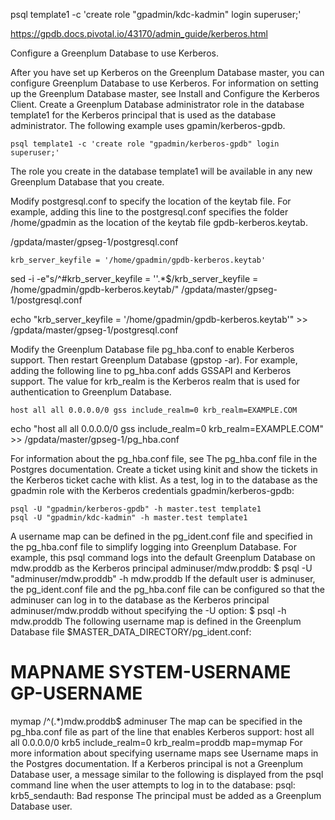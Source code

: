 psql template1 -c 'create role "gpadmin/kdc-kadmin" login superuser;'



https://gpdb.docs.pivotal.io/43170/admin_guide/kerberos.html

Configure a Greenplum Database to use Kerberos.

After you have set up Kerberos on the Greenplum Database master, you can configure Greenplum Database to use Kerberos. For information on setting up the Greenplum Database master, see Install and Configure the Kerberos Client.
Create a Greenplum Database administrator role in the database template1 for the Kerberos principal that is used as the database administrator. The following example uses gpamin/kerberos-gpdb.
```
psql template1 -c 'create role "gpadmin/kerberos-gpdb" login superuser;'
```
The role you create in the database template1 will be available in any new Greenplum Database that you create.

Modify postgresql.conf to specify the location of the keytab file. For example, adding this line to the postgresql.conf specifies the folder /home/gpadmin as the location of the keytab file gpdb-kerberos.keytab.


/gpdata/master/gpseg-1/postgresql.conf

```
krb_server_keyfile = '/home/gpadmin/gpdb-kerberos.keytab'
```

sed -i -e"s/^#krb_server_keyfile = ''.*$/krb_server_keyfile = /home/gpadmin/gpdb-kerberos.keytab/" /gpdata/master/gpseg-1/postgresql.conf


echo "krb_server_keyfile = '/home/gpadmin/gpdb-kerberos.keytab'" >> /gpdata/master/gpseg-1/postgresql.conf



Modify the Greenplum Database file pg_hba.conf to enable Kerberos support. Then restart Greenplum Database (gpstop -ar). For example, adding the following line to pg_hba.conf adds GSSAPI and Kerberos support. The value for krb_realm is the Kerberos realm that is used for authentication to Greenplum Database.
```
host all all 0.0.0.0/0 gss include_realm=0 krb_realm=EXAMPLE.COM
```
echo "host all all 0.0.0.0/0 gss include_realm=0 krb_realm=EXAMPLE.COM" >> /gpdata/master/gpseg-1/pg_hba.conf

For information about the pg_hba.conf file, see The pg_hba.conf file in the Postgres documentation.
Create a ticket using kinit and show the tickets in the Kerberos ticket cache with klist.
As a test, log in to the database as the gpadmin role with the Kerberos credentials gpadmin/kerberos-gpdb:

```
psql -U "gpadmin/kerberos-gpdb" -h master.test template1
psql -U "gpadmin/kdc-kadmin" -h master.test template1

```

A username map can be defined in the pg_ident.conf file and specified in the pg_hba.conf file to simplify logging into Greenplum Database. For example, this psql command logs into the default Greenplum Database on mdw.proddb as the Kerberos principal adminuser/mdw.proddb:
$ psql -U "adminuser/mdw.proddb" -h mdw.proddb
If the default user is adminuser, the pg_ident.conf file and the pg_hba.conf file can be configured so that the adminuser can log in to the database as the Kerberos principal adminuser/mdw.proddb without specifying the -U option:
$ psql -h mdw.proddb
The following username map is defined in the Greenplum Database file $MASTER_DATA_DIRECTORY/pg_ident.conf:
# MAPNAME   SYSTEM-USERNAME        GP-USERNAME
mymap       /^(.*)mdw\.proddb$     adminuser
The map can be specified in the pg_hba.conf file as part of the line that enables Kerberos support:
host all all 0.0.0.0/0 krb5 include_realm=0 krb_realm=proddb map=mymap
For more information about specifying username maps see Username maps in the Postgres documentation.
If a Kerberos principal is not a Greenplum Database user, a message similar to the following is displayed from the psql command line when the user attempts to log in to the database:
psql: krb5_sendauth: Bad response
The principal must be added as a Greenplum Database user.
